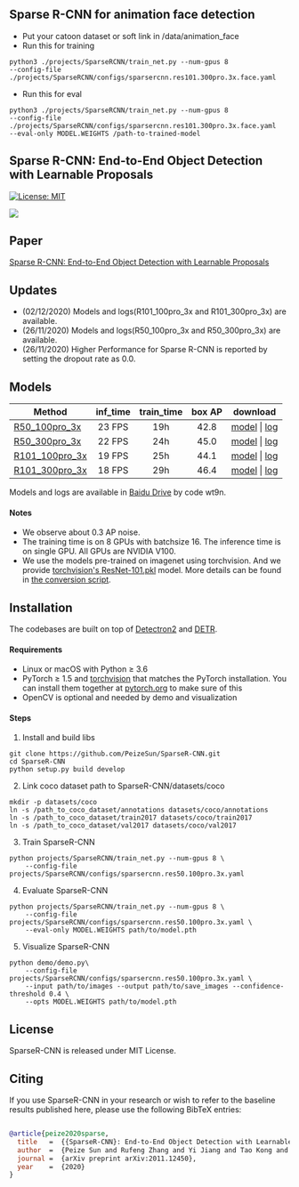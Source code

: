 ## Sparse R-CNN for animation face detection

- Put your catoon dataset or soft link in /data/animation_face
- Run this for training

```
python3 ./projects/SparseRCNN/train_net.py --num-gpus 8     
--config-file ./projects/SparseRCNN/configs/sparsercnn.res101.300pro.3x.face.yaml 
```

- Run this for eval

```
python3 ./projects/SparseRCNN/train_net.py --num-gpus 8     
--config-file ./projects/SparseRCNN/configs/sparsercnn.res101.300pro.3x.face.yaml 
--eval-only MODEL.WEIGHTS /path-to-trained-model
```

## Sparse R-CNN: End-to-End Object Detection with Learnable Proposals

[![License: MIT](https://img.shields.io/badge/License-MIT-yellow.svg)](https://opensource.org/licenses/MIT)

![](readme/fig.jpeg)

## Paper
[Sparse R-CNN: End-to-End Object Detection with Learnable Proposals](https://arxiv.org/abs/2011.12450)

## Updates
- (02/12/2020) Models and logs(R101_100pro_3x and R101_300pro_3x) are available. 
- (26/11/2020) Models and logs(R50_100pro_3x and R50_300pro_3x) are available.
- (26/11/2020) Higher Performance for Sparse R-CNN is reported by setting the dropout rate as 0.0. 

## Models
Method | inf_time | train_time | box AP | download
--- |:---:|:---:|:---:|:---:
[R50_100pro_3x](projects/SparseRCNN/configs/sparsercnn.res50.100pro.3x.yaml) | 23 FPS | 19h  | 42.8 | [model](https://drive.google.com/drive/u/1/folders/19UaSgR4OwqA-BhCs_wG7i6E-OXC5NR__) \| [log](https://drive.google.com/drive/u/1/folders/19UaSgR4OwqA-BhCs_wG7i6E-OXC5NR__)
[R50_300pro_3x](projects/SparseRCNN/configs/sparsercnn.res50.300pro.3x.yaml) | 22 FPS | 24h  | 45.0 | [model](https://drive.google.com/drive/u/1/folders/19UaSgR4OwqA-BhCs_wG7i6E-OXC5NR__) \| [log](https://drive.google.com/drive/u/1/folders/19UaSgR4OwqA-BhCs_wG7i6E-OXC5NR__)
[R101_100pro_3x](projects/SparseRCNN/configs/sparsercnn.res101.100pro.3x.yaml) | 19 FPS | 25h  | 44.1 | [model](https://drive.google.com/drive/u/1/folders/19UaSgR4OwqA-BhCs_wG7i6E-OXC5NR__) \| [log](https://drive.google.com/drive/u/1/folders/19UaSgR4OwqA-BhCs_wG7i6E-OXC5NR__)
[R101_300pro_3x](projects/SparseRCNN/configs/sparsercnn.res101.300pro.3x.yaml) | 18 FPS | 29h  | 46.4 | [model](https://drive.google.com/drive/u/1/folders/19UaSgR4OwqA-BhCs_wG7i6E-OXC5NR__) \| [log](https://drive.google.com/drive/u/1/folders/19UaSgR4OwqA-BhCs_wG7i6E-OXC5NR__)

Models and logs are available in [Baidu Drive](https://pan.baidu.com/s/1v1g5JKPmn0rqiGGAvYHYvw) by code wt9n.

#### Notes
- We observe about 0.3 AP noise.
- The training time is on 8 GPUs with batchsize 16. The inference time is on single GPU. All GPUs are NVIDIA V100.
- We use the models pre-trained on imagenet using torchvision. And we provide [torchvision's ResNet-101.pkl](https://drive.google.com/drive/u/1/folders/19UaSgR4OwqA-BhCs_wG7i6E-OXC5NR__) model. 
More details can be found in [the conversion script](tools/convert-torchvision-to-d2.py).


## Installation
The codebases are built on top of [Detectron2](https://github.com/facebookresearch/detectron2) and [DETR](https://github.com/facebookresearch/detr).

#### Requirements
- Linux or macOS with Python ≥ 3.6
- PyTorch ≥ 1.5 and [torchvision](https://github.com/pytorch/vision/) that matches the PyTorch installation.
  You can install them together at [pytorch.org](https://pytorch.org) to make sure of this
- OpenCV is optional and needed by demo and visualization

#### Steps
1. Install and build libs
```
git clone https://github.com/PeizeSun/SparseR-CNN.git
cd SparseR-CNN
python setup.py build develop
```

2. Link coco dataset path to SparseR-CNN/datasets/coco
```
mkdir -p datasets/coco
ln -s /path_to_coco_dataset/annotations datasets/coco/annotations
ln -s /path_to_coco_dataset/train2017 datasets/coco/train2017
ln -s /path_to_coco_dataset/val2017 datasets/coco/val2017
```

3. Train SparseR-CNN
```
python projects/SparseRCNN/train_net.py --num-gpus 8 \
    --config-file projects/SparseRCNN/configs/sparsercnn.res50.100pro.3x.yaml
```

4. Evaluate SparseR-CNN
```
python projects/SparseRCNN/train_net.py --num-gpus 8 \
    --config-file projects/SparseRCNN/configs/sparsercnn.res50.100pro.3x.yaml \
    --eval-only MODEL.WEIGHTS path/to/model.pth
```

5. Visualize SparseR-CNN
```    
python demo/demo.py\
    --config-file projects/SparseRCNN/configs/sparsercnn.res50.100pro.3x.yaml \
    --input path/to/images --output path/to/save_images --confidence-threshold 0.4 \
    --opts MODEL.WEIGHTS path/to/model.pth
```

## License

SparseR-CNN is released under MIT License.


## Citing

If you use SparseR-CNN in your research or wish to refer to the baseline results published here, please use the following BibTeX entries:

```BibTeX

@article{peize2020sparse,
  title   =  {{SparseR-CNN}: End-to-End Object Detection with Learnable Proposals},
  author  =  {Peize Sun and Rufeng Zhang and Yi Jiang and Tao Kong and Chenfeng Xu and Wei Zhan and Masayoshi Tomizuka and Lei Li and Zehuan Yuan and Changhu Wang and Ping Luo},
  journal =  {arXiv preprint arXiv:2011.12450},
  year    =  {2020}
}

```
